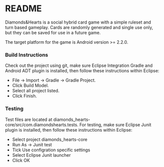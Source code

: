 # README #

Diamonds&Hearts is a social hybrid card game with a simple ruleset and turn based gameplay. Cards are randomly generated and single use only, but they can be saved for use in a future game.

The target platform for the game is Android version >= 2.2.0.

### Build Instructions ###

Check out the project using git, make sure Eclipse Integration Gradle and Android ADT plugin is installed, then follow these instructions within Eclipse:

* File -> Import -> Gradle -> Gradle Project.
* Click Build Model.
* Select all project listed.
* Click Finish.

### Testing ###

Test files are located at diamonds_hearts-core/src/com.diamondshearts.tests.
For testing, make sure Eclipse Junit plugin is installed, then follow these instructions within Eclipse:

* Select project diamonds_hearts-core
* Run As -> Junit test
* Tick Use configration specific settings
* Select Eclipse Junit launcher
* Click OK